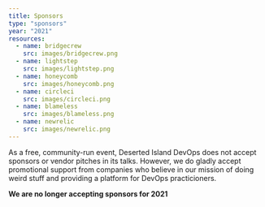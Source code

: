 ```yaml
---
title: Sponsors
type: "sponsors"
year: "2021"
resources:
  - name: bridgecrew
    src: images/bridgecrew.png
  - name: lightstep
    src: images/lightstep.png
  - name: honeycomb
    src: images/honeycomb.png
  - name: circleci
    src: images/circleci.png
  - name: blameless
    src: images/blameless.png
  - name: newrelic
    src: images/newrelic.png
---
```


As a free, community-run event, Deserted Island DevOps does not accept sponsors or vendor pitches in its talks. However, we do gladly accept promotional support from companies who believe in our mission of doing weird stuff and providing a platform for DevOps practicioners.

**We are no longer accepting sponsors for 2021**